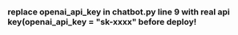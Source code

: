 ### replace openai_api_key in chatbot.py line 9 with real api key(openai_api_key = "sk-xxxx" before deploy!
